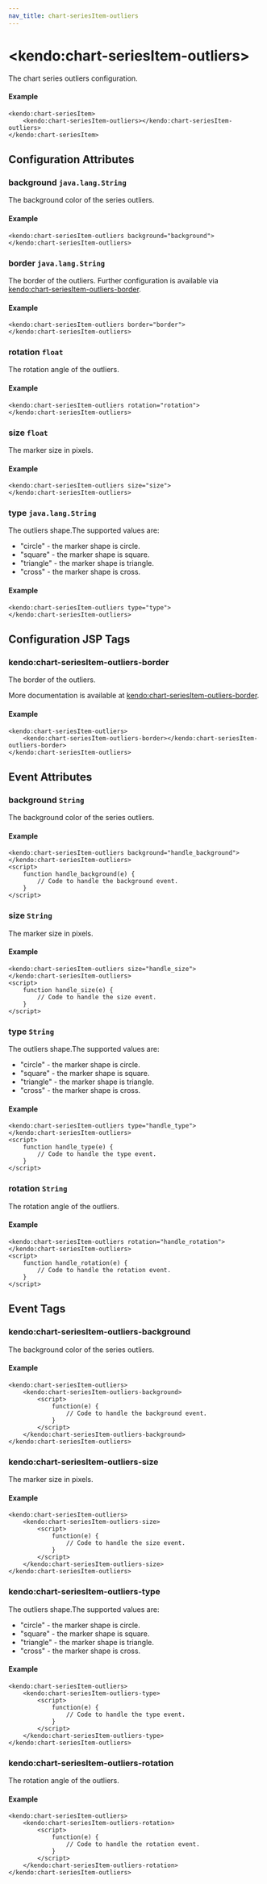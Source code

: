 ```yaml
---
nav_title: chart-seriesItem-outliers
---
```


# \<kendo:chart-seriesItem-outliers\>

The chart series outliers configuration.

#### Example
    <kendo:chart-seriesItem>
        <kendo:chart-seriesItem-outliers></kendo:chart-seriesItem-outliers>
    </kendo:chart-seriesItem>

## Configuration Attributes

### background `java.lang.String`

The background color of the series outliers.

#### Example
    <kendo:chart-seriesItem-outliers background="background">
    </kendo:chart-seriesItem-outliers>

### border `java.lang.String`

The border of the outliers. Further configuration is available via [kendo:chart-seriesItem-outliers-border](#kendo-chart-seriesItem-outliers-border). 

#### Example
    <kendo:chart-seriesItem-outliers border="border">
    </kendo:chart-seriesItem-outliers>

### rotation `float`

The rotation angle of the outliers.

#### Example
    <kendo:chart-seriesItem-outliers rotation="rotation">
    </kendo:chart-seriesItem-outliers>

### size `float`

The marker size in pixels.

#### Example
    <kendo:chart-seriesItem-outliers size="size">
    </kendo:chart-seriesItem-outliers>

### type `java.lang.String`

The outliers shape.The supported values are:
* "circle" - the marker shape is circle.
* "square" - the marker shape is square.
* "triangle" - the marker shape is triangle.
* "cross" - the marker shape is cross.

#### Example
    <kendo:chart-seriesItem-outliers type="type">
    </kendo:chart-seriesItem-outliers>


##  Configuration JSP Tags

### kendo:chart-seriesItem-outliers-border

The border of the outliers.

More documentation is available at [kendo:chart-seriesItem-outliers-border](/kendo-ui/api/wrappers/jsp/chart/seriesitem-outliers-border).

#### Example

    <kendo:chart-seriesItem-outliers>
        <kendo:chart-seriesItem-outliers-border></kendo:chart-seriesItem-outliers-border>
    </kendo:chart-seriesItem-outliers>


## Event Attributes

### background `String`

The background color of the series outliers.


#### Example
    <kendo:chart-seriesItem-outliers background="handle_background">
    </kendo:chart-seriesItem-outliers>
    <script>
        function handle_background(e) {
            // Code to handle the background event.
        }
    </script>

### size `String`

The marker size in pixels.


#### Example
    <kendo:chart-seriesItem-outliers size="handle_size">
    </kendo:chart-seriesItem-outliers>
    <script>
        function handle_size(e) {
            // Code to handle the size event.
        }
    </script>

### type `String`

The outliers shape.The supported values are:
* "circle" - the marker shape is circle.
* "square" - the marker shape is square.
* "triangle" - the marker shape is triangle.
* "cross" - the marker shape is cross.


#### Example
    <kendo:chart-seriesItem-outliers type="handle_type">
    </kendo:chart-seriesItem-outliers>
    <script>
        function handle_type(e) {
            // Code to handle the type event.
        }
    </script>

### rotation `String`

The rotation angle of the outliers.


#### Example
    <kendo:chart-seriesItem-outliers rotation="handle_rotation">
    </kendo:chart-seriesItem-outliers>
    <script>
        function handle_rotation(e) {
            // Code to handle the rotation event.
        }
    </script>

## Event Tags

### kendo:chart-seriesItem-outliers-background

The background color of the series outliers.


#### Example
    <kendo:chart-seriesItem-outliers>
        <kendo:chart-seriesItem-outliers-background>
            <script>
                function(e) {
                    // Code to handle the background event.
                }
            </script>
        </kendo:chart-seriesItem-outliers-background>
    </kendo:chart-seriesItem-outliers>

### kendo:chart-seriesItem-outliers-size

The marker size in pixels.


#### Example
    <kendo:chart-seriesItem-outliers>
        <kendo:chart-seriesItem-outliers-size>
            <script>
                function(e) {
                    // Code to handle the size event.
                }
            </script>
        </kendo:chart-seriesItem-outliers-size>
    </kendo:chart-seriesItem-outliers>

### kendo:chart-seriesItem-outliers-type

The outliers shape.The supported values are:
* "circle" - the marker shape is circle.
* "square" - the marker shape is square.
* "triangle" - the marker shape is triangle.
* "cross" - the marker shape is cross.


#### Example
    <kendo:chart-seriesItem-outliers>
        <kendo:chart-seriesItem-outliers-type>
            <script>
                function(e) {
                    // Code to handle the type event.
                }
            </script>
        </kendo:chart-seriesItem-outliers-type>
    </kendo:chart-seriesItem-outliers>

### kendo:chart-seriesItem-outliers-rotation

The rotation angle of the outliers.


#### Example
    <kendo:chart-seriesItem-outliers>
        <kendo:chart-seriesItem-outliers-rotation>
            <script>
                function(e) {
                    // Code to handle the rotation event.
                }
            </script>
        </kendo:chart-seriesItem-outliers-rotation>
    </kendo:chart-seriesItem-outliers>

